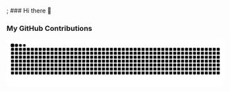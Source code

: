 ; ### Hi there 👋

<!--
**rzfff/rzfff** is a ✨ _special_ ✨ repository because its `README.md` (this file) appears on your GitHub profile.

Here are some ideas to get you started:

- 🔭 I’m currently working on ...
- 🌱 I’m currently learning ...
- 👯 I’m looking to collaborate on ...
- 🤔 I’m looking for help with ...
- 💬 Ask me about ...
- 📫 How to reach me: ...
- 😄 Pronouns: ...
- ⚡ Fun fact: ...
-->

### My GitHub Contributions
![](https://raw.githubusercontent.com/rzfff/rzfff/output/github-contribution-grid-snake.svg)
<!--
![](https://cdn.jsdelivr.net/gh/rzfff/rzfff@output/github-contribution-grid-snake.svg)
<div align="center"><img src="https://cdn.jsdelivr.net/gh/rzfff/rzfff@output/github-contribution-grid-snake.svg" /></div>
-->
